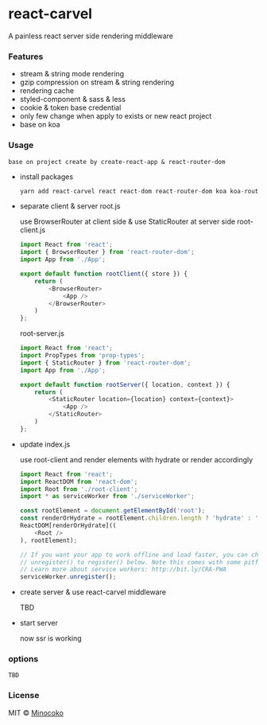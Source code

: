 # react-carvel
A painless react server side rendering middleware

### Features
* stream & string mode rendering
* gzip compression on stream & string rendering
* rendering cache
* styled-component & sass & less
* cookie & token base credential
* only few change when apply to exists or new react project
* base on koa


### Usage

    base on project create by create-react-app & react-router-dom


* install packages
    ```javascript
    yarn add react-carvel react react-dom react-router-dom koa koa-router koa-static
    ```

* separate client & server root.js

    use BrowserRouter at client side & use StaticRouter at server side
    root-client.js
    ```javascript
    import React from 'react';
    import { BrowserRouter } from 'react-router-dom';
    import App from './App';

    export default function rootClient({ store }) {
        return (
            <BrowserRouter>
                <App />
            </BrowserRouter>
        )
    };
    ```

    root-server.js
    ```javascript
    import React from 'react';
    import PropTypes from 'prop-types';
    import { StaticRouter } from 'react-router-dom';
    import App from './App';

    export default function rootServer({ location, context }) {
        return (
            <StaticRouter location={location} context={context}>
                <App />
            </StaticRouter>
        )
    };

    ```
* update index.js

    use root-client and render elements with hydrate or render accordingly
    ```javascript
    import React from 'react';
    import ReactDOM from 'react-dom';
    import Root from './root-client';
    import * as serviceWorker from './serviceWorker';

    const rootElement = document.getElementById('root');
    const renderOrHydrate = rootElement.children.length ? 'hydrate' : 'render';
    ReactDOM[renderOrHydrate]((
        <Root />
    ), rootElement);

    // If you want your app to work offline and load faster, you can change
    // unregister() to register() below. Note this comes with some pitfalls.
    // Learn more about service workers: http://bit.ly/CRA-PWA
    serviceWorker.unregister();
    ```
* create server & use react-carvel middleware

    TBD

* start server

    now ssr is working

### options

    TBD

### License

  MIT © [Minocoko](mailto:minocoko@outlook.com)
